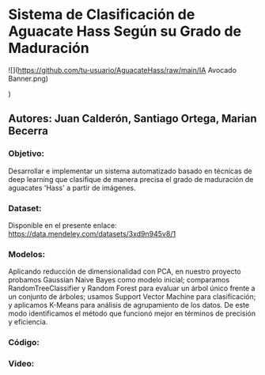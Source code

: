 # Sistema de Clasificación de Aguacate Hass Según su Grado de Maduración 

![](https://github.com/tu-usuario/AguacateHass/raw/main/IA Avocado Banner.png)

)

## Autores: Juan Calderón, Santiago Ortega, Marian Becerra

### Objetivo: 
Desarrollar e implementar un sistema automatizado basado en técnicas de deep learning que clasifique de manera precisa el grado de maduración de aguacates 'Hass' a partir de imágenes.

### Dataset:
Disponible en el presente enlace: https://data.mendeley.com/datasets/3xd9n945v8/1 

### Modelos:
Aplicando reducción de dimensionalidad con PCA, en nuestro proyecto probamos Gaussian Naive Bayes como modelo inicial; comparamos RandomTreeClassifier y Random Forest para evaluar un árbol único frente a un conjunto de árboles; usamos Support Vector Machine para clasificación; y aplicamos K-Means para análisis de agrupamiento de los datos. De este modo identificamos el método que funcionó mejor en términos de precisión y eficiencia.

### Código:

### Video:
